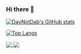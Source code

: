 ### Hi there 👋

<!--
**DavNotDab/DavNotDab** is a ✨ _special_ ✨ repository because its `README.md` (this file) appears on your GitHub profile.

Here are some ideas to get you started:

- 🔭 I’m currently working on ...
- 🌱 I’m currently learning ...
- 👯 I’m looking to collaborate on ...
- 🤔 I’m looking for help with ...
- 💬 Ask me about ...
- 📫 How to reach me: ...
- 😄 Pronouns: ...
- ⚡ Fun fact: ...
-->
[![DavNotDab's GitHub stats](https://github-readme-stats.vercel.app/api?username=DavNotDab&show_icons=true&theme=nightowl)](https://github.com/DavNotDab/github-readme-stats)

[![Top Langs](https://github-readme-stats.vercel.app/api/top-langs/?username=DavNotDab&layout=compact&theme=nightowl)](https://github.com/DavNotDab/github-readme-stats)

<a href="https://github.com/DavNotDab/github-readme-stats">
  <img align="center" src="https://github-readme-stats.vercel.app/api/pin/?username=DavNotDab&repo=github-readme-stats" />
</a>
<a href="https://github.com/DavNotDab/convoychat">
  <img align="center" src="https://github-readme-stats.vercel.app/api/pin/?username=DavNotDab&repo=convoychat" />
</a>
